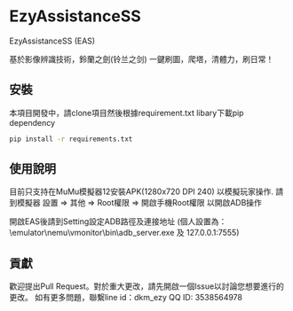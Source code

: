 # EzyAssistanceSS

EzyAssistanceSS (EAS)

基於影像辨識技術，鈴蘭之劍(铃兰之剑) 一鍵刷圖，爬塔，清體力，刷日常！

## 安裝

本項目開發中，請clone項目然後根據requirement.txt libary下載pip dependency
```bash
pip install -r requirements.txt
```

## 使用說明

目前只支持在MuMu模擬器12安裝APK(1280x720 DPI 240) 以模擬玩家操作.
請到模擬器 設置 => 其他 => Root權限 => 開啟手機Root權限 以開啟ADB操作

開啟EAS後請到Setting設定ADB路徑及連接地址
(個人設置為：\emulator\nemu\vmonitor\bin\adb_server.exe 及 127.0.0.1:7555)

## 貢獻

歡迎提出Pull Request。對於重大更改，請先開啟一個Issue以討論您想要進行的更改。
如有更多問題，聯繫line id：dkm_ezy QQ ID: 3538564978
